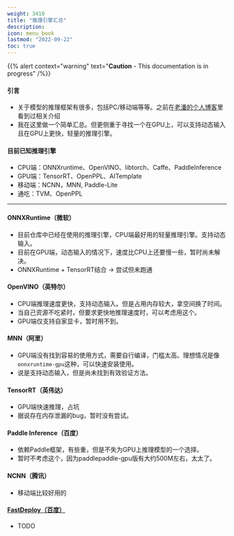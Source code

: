 ```yaml
---
weight: 3410
title: "推理引擎汇总"
description:
icon: menu_book
lastmod: "2022-09-22"
toc: true
---
```



{{% alert context="warning" text="**Caution** - This documentation is in progress" /%}}

#### 引言
- 关于模型的推理框架有很多，包括PC/移动端等等。之前在[老潘的个人博客](https://ai.oldpan.me/t/topic/24)里看到过相关介绍
- 我在这里做一个简单汇总。但更侧重于寻找一个在GPU上，可以支持动态输入且在GPU上更快，轻量的推理引擎。

#### 目前已知推理引擎
- CPU端：ONNXruntime、OpenVINO、libtorch、Caffe、PaddleInference
- GPU端：TensorRT、OpenPPL、AITemplate
- 移动端：NCNN，MNN, Paddle-Lite
- 通吃：TVM、OpenPPL

---

#### ONNXRuntime（微软）
- 目前仓库中已经在使用的推理引擎，CPU端最好用的轻量推理引擎。支持动态输入。
- 目前在GPU端，动态输入的情况下，速度比CPU上还要慢一些，暂时尚未解决。
- ONNXRuntime + TensorRT结合 → 尝试但未跑通

#### OpenVINO（英特尔）
- CPU端推理速度更快，支持动态输入。但是占用内存较大，拿空间换了时间。
- 当自己资源不吃紧时，但要求更快地推理速度时，可以考虑用这个。
- GPU端仅支持自家显卡，暂时用不到。

#### MNN（阿里）
- GPU端没有找到容易的使用方式，需要自行编译，门槛太高。理想情况是像`onnxruntime-gpu`这种，可以快速安装使用。
- 说是支持动态输入，但是尚未找到有效验证方法。

#### TensorRT（英伟达）
- GPU端快速推理，占坑
- 据说存在内存泄漏的bug，暂时没有尝试。

#### Paddle Inference（百度）
- 依赖Paddle框架，有些重，但是不失为GPU上推理模型的一个选择。
- 暂时不考虑这个，因为paddlepaddle-gpu版有大约500M左右，太太了。

#### NCNN（腾讯）
- 移动端比较好用的

#### [FastDeploy（百度）](https://github.com/PaddlePaddle/FastDeploy)
- TODO